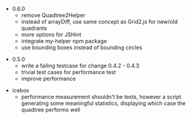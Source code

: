 - 0.6.0
    - remove Quadtree2Helper
    - instead of arrayDiff, use same concept as Grid2.js for new/old quadrants
    - more options for JSHint
    - integrate my-helper npm package
    - use bounding boxes instead of bounding circles

+ 0.5.0
    + write a failing testcase for change 0.4.2 - 0.4.3
    + trivial test cases for performance test
    + improve performance

- icebox
    - performance measurement shouldn't be tests, however a script 
      generating some meaningful statistics, displaying which case
      the quadtree performs well
